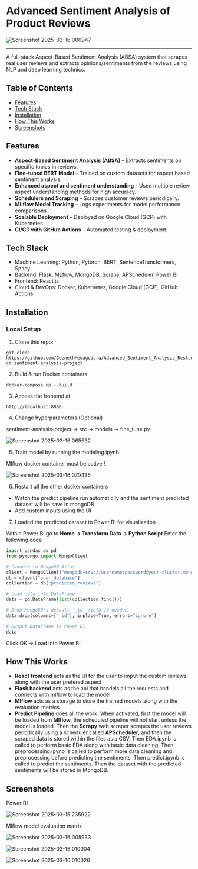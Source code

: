# Advanced Sentiment Analysis of Product Reviews

![Screenshot 2025-03-16 000947](https://github.com/user-attachments/assets/28675adf-b087-4b65-9e17-548413637810)

---

A full-stack Aspect-Based Sentiment Analysis (ABSA) system that scrapes real user reviews and extracts opinions/sentiments from the reviews using NLP and deep learning technics.

## Table of Contents

- [Features](https://github.com/GeenethMedagedara/Advanced_Sentiment_Analysis_Restaurant_Reviews/blob/master/README.md#features)
- [Tech Stack](https://github.com/GeenethMedagedara/Advanced_Sentiment_Analysis_Restaurant_Reviews/blob/master/README.md#tech-stack)
- [Installation](https://github.com/GeenethMedagedara/Advanced_Sentiment_Analysis_Restaurant_Reviews/blob/master/README.md#installation)
- [How This Works](https://github.com/GeenethMedagedara/Advanced_Sentiment_Analysis_Restaurant_Reviews/blob/master/README.md#how-this-works)
- [Screenshots](https://github.com/GeenethMedagedara/Advanced_Sentiment_Analysis_Restaurant_Reviews/blob/master/README.md#screenshots)

## Features

- **Aspect-Based Sentiment Analysis (ABSA)** – Extracts sentiments on specific topics in reviews.
- **Fine-tuned BERT Model** – Trained on custom datasets for aspect based sentiment analysis.
- **Enhanced aspect and sentiment understanding** - Used multiple review aspect understanding methods for high accuracy.
- **Schedulers and Scraping** – Scrapes customer reviews periodically.
- **MLflow Model Tracking** – Logs experiments for model performance comparisons.
- **Scalable Deployment** – Deployed on Google Cloud (GCP) with Kubernetes.
- **CI/CD with GitHub Actions** – Automated testing & deployment.

## Tech Stack

- Machine Learning: Python, Pytorch, BERT, SentenceTransformers, Spacy
- Backend: Flask, MLflow, MongoDB, Scrapy, APScheduler, Power BI
- Frontend: React.js
- Cloud & DevOps: Docker, Kubernetes, Google Cloud (GCP), GitHub Actions

## Installation

### Local Setup

1. Clone this repo:

```
git clone https://github.com/GeenethMedagedara/Advanced_Sentiment_Analysis_Restaurant_Reviews.git
cd sentiment-analysis-project
```

2. Build & run Docker containers:

```
docker-compose up --build
```

3. Access the frontend at:

```
http://localhost:8080
```

4. Change hyperparameters (Optional)

sentiment-analysis-project -> src -> models -> fine_tune.py

![Screenshot 2025-03-16 065632](https://github.com/user-attachments/assets/bb364ba2-2272-4282-bdf7-8225c4e9ffee)

5. Train model by running the modeling.ipynb

Mlflow docker container must be active !

![Screenshot 2025-03-16 070436](https://github.com/user-attachments/assets/0a7c93fa-cce0-443c-8dff-9ee771db630b)

6. Restart all the other docker containers

- Watch the predict pipeline run automaticlly and the sentiment predicted dataset will be save in mongoDB
- Add custom inputs using the UI

7. Loaded the predicted dataset to Power BI for visualization

Within Power BI go to **Home -> Transform Data -> Python Script**
Enter the following code

```python
import pandas as pd
from pymongo import MongoClient

# Connect to MongoDB Atlas
client = MongoClient("mongodb+srv://username:password@your-cluster.mongodb.net/")
db = client["your_database"]
collection = db["predicted_reviews"]

# Load data into DataFrame
data = pd.DataFrame(list(collection.find()))

# Drop MongoDB's default `_id` field if needed
data.drop(columns=["_id"], inplace=True, errors="ignore")

# Output DataFrame to Power BI
data
```
Click OK → Load into Power BI

## How This Works

- **React frontend** acts as the UI for the user to imput the custom reviews along with the user prefered aspect
- **Flask backend** acts as the api that handels all the requests and connects with mlflow to load the model
- **Mlflow** acts as a storage to store the trained models along with the evaluation metrics
- **Predict Pipeline** does all the work. When activated, first the model will be loaded from **Mlflow**, the scheduled pipeline will not start unless the model is loaded. Then the **Scrapy** web scraper scrapes the user reviews periodically using a scheduler called **APScheduler**, and then the scraped data is stored within the files as a CSV. Then EDA.ipynb is called to perform basic EDA along with basic data cleaning. Then preprocessing.ipynb is called to perform more data cleaning and preprocessing before predicting the sentiments.  Then predict.ipynb is called to predict the sentiments. Then the dataset with the predicted sentiments will be stored in MongoDB.

## Screenshots

Power BI

![Screenshot 2025-03-15 235922](https://github.com/user-attachments/assets/d1d478e7-74e6-43a9-ab2c-e63843f41d6e)

Mlflow model evaluation matrix

![Screenshot 2025-03-16 005933](https://github.com/user-attachments/assets/6f5269c7-777f-42a1-89c7-9e5f776ea610)

![Screenshot 2025-03-16 010004](https://github.com/user-attachments/assets/c102c540-27e6-4a30-b6ab-5b3b4c7bed11)

![Screenshot 2025-03-16 010026](https://github.com/user-attachments/assets/56176ac4-f92c-4452-a77c-8127894730bc)

